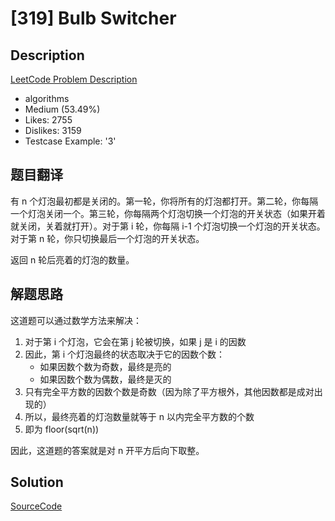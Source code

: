 # [319] Bulb Switcher

## Description

[LeetCode Problem Description](https://leetcode.com/problems/bulb-switcher/description/)

* algorithms
* Medium (53.49%)
* Likes:    2755
* Dislikes: 3159
* Testcase Example:  '3'

## 题目翻译

有 n 个灯泡最初都是关闭的。第一轮，你将所有的灯泡都打开。第二轮，你每隔一个灯泡关闭一个。第三轮，你每隔两个灯泡切换一个灯泡的开关状态（如果开着就关闭，关着就打开）。对于第 i 轮，你每隔 i-1 个灯泡切换一个灯泡的开关状态。对于第 n 轮，你只切换最后一个灯泡的开关状态。

返回 n 轮后亮着的灯泡的数量。

## 解题思路

这道题可以通过数学方法来解决：

1. 对于第 i 个灯泡，它会在第 j 轮被切换，如果 j 是 i 的因数
2. 因此，第 i 个灯泡最终的状态取决于它的因数个数：
   - 如果因数个数为奇数，最终是亮的
   - 如果因数个数为偶数，最终是灭的
3. 只有完全平方数的因数个数是奇数（因为除了平方根外，其他因数都是成对出现的）
4. 所以，最终亮着的灯泡数量就等于 n 以内完全平方数的个数
5. 即为 floor(sqrt(n))

因此，这道题的答案就是对 n 开平方后向下取整。

## Solution

[SourceCode](./solution.js)

